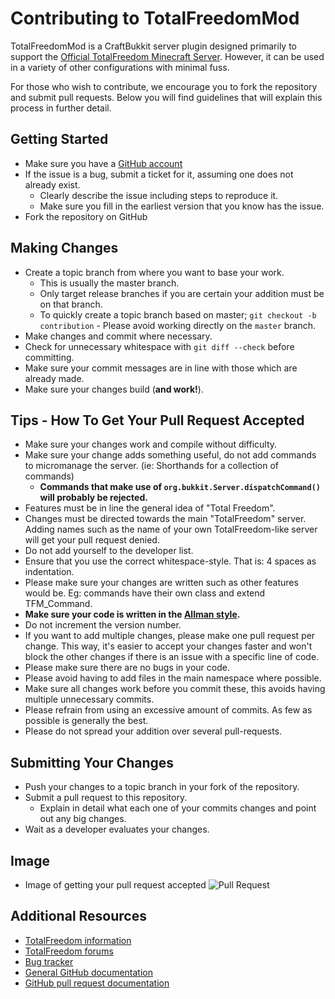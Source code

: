 # Contributing to TotalFreedomMod #
TotalFreedomMod is a CraftBukkit server plugin designed primarily to support the [Official TotalFreedom Minecraft Server](http://totalfreedom.me/). However, it can be used in a variety of other configurations with minimal fuss.

For those who wish to contribute, we encourage you to fork the repository and submit pull requests. Below you will find guidelines that will explain this process in further detail.

## Getting Started ##
* Make sure you have a [GitHub account](https://github.com/signup/free)
* If the issue is a bug, submit a ticket for it, assuming one does not already exist.
  * Clearly describe the issue including steps to reproduce it.
  * Make sure you fill in the earliest version that you know has the issue.
* Fork the repository on GitHub

## Making Changes ##
* Create a topic branch from where you want to base your work.
  * This is usually the master branch.
  * Only target release branches if you are certain your addition must be on that branch.
  * To quickly create a topic branch based on master; `git checkout -b contribution` - Please avoid working directly on the `master` branch.
* Make changes and commit where necessary.
* Check for unnecessary whitespace with `git diff --check` before committing.
* Make sure your commit messages are in line with those which are already made.
* Make sure your changes build (<b>and work!</b>).

## Tips - How To Get Your Pull Request Accepted ##
* Make sure your changes work and compile without difficulty.
* Make sure your change adds something useful, do not add commands to micromanage the server. (ie: Shorthands for a collection of commands)
  * __Commands that make use of `org.bukkit.Server.dispatchCommand()` will probably be rejected.__
* Features must be in line the general idea of "Total Freedom".
* Changes must be directed towards the main "TotalFreedom" server. Adding names such as the name of your own TotalFreedom-like server will get your pull request denied.
* Do not add yourself to the developer list.
* Ensure that you use the correct whitespace-style. That is: 4 spaces as indentation.
* Please make sure your changes are written such as other features would be. Eg: commands have their own class and extend TFM_Command.
* __Make sure your code is written in the [Allman style](http://en.wikipedia.org/wiki/Indent_style#Allman_style).__
* Do not increment the version number.
* If you want to add multiple changes, please make one pull request per change. This way, it's easier to accept your changes faster and won't block the other changes if there is an issue with a specific line of code.
* Please make sure there are no bugs in your code.
* Please avoid having to add files in the main namespace where possible.
* Make sure all changes work before you commit these, this avoids having multiple unnecessary commits.
* Please refrain from using an excessive amount of commits. As few as possible is generally the best.
* Please do not spread your addition over several pull-requests.

## Submitting Your Changes ##
* Push your changes to a topic branch in your fork of the repository.
* Submit a pull request to this repository.
  * Explain in detail what each one of your commits changes and point out any big changes.
* Wait as a developer evaluates your changes.

## Image ##
* Image of getting your pull request accepted
![Pull Request](http://i.imgur.com/2zwk8QP.png)

## Additional Resources ##
* [TotalFreedom information](http://totalfreedom.me)
* [TotalFreedom forums](http://totalfreedom.boards.net)
* [Bug tracker](https://github.com/TotalFreedom/TotalFreedomMod/issues)
* [General GitHub documentation](http://help.github.com/)
* [GitHub pull request documentation](http://help.github.com/send-pull-requests/)
